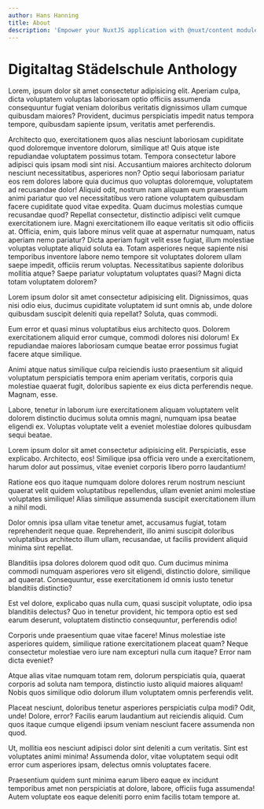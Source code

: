 ```yaml
---
author: Hans Hanning
title: About
description: 'Empower your NuxtJS application with @nuxt/content module: write in a content/ directory and fetch your Markdown, JSON, YAML and CSV files through a MongoDB like API, acting as a Git-based Headless CMS.'
---
```


# Digitaltag Städelschule Anthology

Lorem, ipsum dolor sit amet consectetur adipisicing elit. Aperiam culpa, dicta voluptatem voluptas laboriosam optio officiis assumenda consequuntur fugiat veniam doloribus veritatis dignissimos ullam cumque quibusdam maiores? Provident, ducimus perspiciatis impedit natus tempora tempore, quibusdam sapiente ipsum, veritatis amet perferendis.

Architecto quo, exercitationem quos alias nesciunt laboriosam cupiditate quod doloremque inventore dolorum, similique at! Quis atque iste repudiandae voluptatem possimus totam. Tempora consectetur labore adipisci quis ipsam modi sint nisi. Accusantium maiores architecto dolorum nesciunt necessitatibus, asperiores non? Optio sequi laboriosam pariatur eos rem dolores labore quia ducimus quo voluptas doloremque, voluptatem ad recusandae dolor! Aliquid odit, nostrum nam aliquam eum praesentium animi pariatur quo vel necessitatibus vero ratione voluptatem quibusdam facere cupiditate quod vitae expedita. Quam ducimus molestias cumque recusandae quod? Repellat consectetur, distinctio adipisci velit cumque exercitationem iure. Magni exercitationem illo eaque veritatis sit odio officiis at. Officia, enim, quis labore minus velit quae at aspernatur numquam, natus aperiam nemo pariatur? Dicta aperiam fugit velit esse fugiat, illum molestiae voluptas voluptate aliquid soluta ea. Totam asperiores neque sapiente nisi temporibus inventore labore nemo tempore sit voluptates dolorem ullam saepe impedit, officiis rerum voluptas. Necessitatibus sapiente doloribus mollitia atque? Saepe pariatur voluptatum voluptates quasi? Magni dicta totam voluptatem dolorem?

<p>Lorem ipsum dolor sit amet consectetur adipisicing elit. Dignissimos, quas nisi odio eius, ducimus cupiditate voluptatem id sunt omnis ab, unde dolore quibusdam suscipit deleniti quia repellat? Soluta, quas commodi.</p>
<p>Eum error et quasi minus voluptatibus eius architecto quos. Dolorem exercitationem aliquid error cumque, commodi dolores nisi dolorum! Ex repudiandae maiores laboriosam cumque beatae error possimus fugiat facere atque similique.</p>
<p>Animi atque natus similique culpa reiciendis iusto praesentium sit aliquid voluptatum perspiciatis tempora enim aperiam veritatis, corporis quia molestiae quaerat fugit, doloribus sapiente ex eius dicta perferendis neque. Magnam, esse.</p>
<p>Labore, tenetur in laborum iure exercitationem aliquam voluptatem velit dolorem distinctio ducimus soluta omnis magni, numquam ipsa beatae eligendi ex. Voluptas voluptate velit a eveniet molestiae dolores quibusdam sequi beatae.</p>

<p>Lorem ipsum dolor sit amet consectetur adipisicing elit. Perspiciatis, esse explicabo. Architecto, eos! Similique ipsa officia vero unde a exercitationem, harum dolor aut possimus, vitae eveniet corporis libero porro laudantium!</p>
<p>Ratione eos quo itaque numquam dolore dolores rerum nostrum nesciunt quaerat velit quidem voluptatibus repellendus, ullam eveniet animi molestiae voluptates similique! Alias similique assumenda suscipit exercitationem illum a nihil modi.</p>
<p>Dolor omnis ipsa ullam vitae tenetur amet, accusamus fugiat, totam reprehenderit neque quae. Reprehenderit, illo animi suscipit doloribus voluptatibus architecto illum ullam, recusandae, ut facilis provident aliquid minima sint repellat.</p>
<p>Blanditiis ipsa dolores dolorem quod odit quo. Cum ducimus minima commodi numquam asperiores vero sit eligendi, distinctio dolore, similique ad quaerat. Consequuntur, esse exercitationem id omnis iusto tenetur blanditiis distinctio?</p>
<p>Est vel dolore, explicabo quas nulla cum, quasi suscipit voluptate, odio ipsa blanditiis delectus? Quo in tenetur provident, hic tempora optio est sed earum deserunt, voluptatem distinctio consequuntur, perferendis odio!</p>
<p>Corporis unde praesentium quae vitae facere! Minus molestiae iste asperiores quidem, similique ratione exercitationem placeat quam? Neque consectetur molestiae vero iure nam excepturi nulla cum itaque? Error nam dicta eveniet?</p>
<p>Atque alias vitae numquam totam rem, dolorum perspiciatis quia, quaerat corporis ad soluta nam tempora, distinctio iusto aliquid maiores aliquam! Nobis quos similique odio dolorum illum voluptatem omnis perferendis velit.</p>
<p>Placeat nesciunt, doloribus tenetur asperiores perspiciatis culpa modi? Odit, unde! Dolore, error? Facilis earum laudantium aut reiciendis aliquid. Cum quos itaque cumque eligendi ipsum veniam nesciunt facere assumenda non quod.</p>
<p>Ut, mollitia eos nesciunt adipisci dolor sint deleniti a cum veritatis. Sint est voluptates animi minima! Assumenda dolor, vitae voluptatem sequi odit error cum asperiores ipsam, delectus omnis voluptates facere.</p>
<p>Praesentium quidem sunt minima earum libero eaque ex incidunt temporibus amet non perspiciatis at dolore, labore, officiis fuga assumenda! Autem voluptate eos eaque deleniti porro enim facilis totam tempore at.</p>
